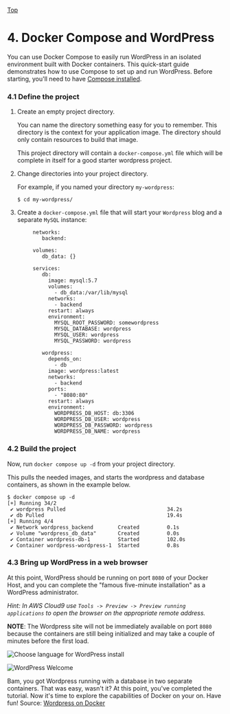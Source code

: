 <a href="Readme.md#table-of-contents" class="top" id="preface">Top</a>
<a id="compose"></a>
# 4. Docker Compose and WordPress

You can use Docker Compose to easily run WordPress in an isolated environment built
with Docker containers. This quick-start guide demonstrates how to use Compose to set up and run WordPress. Before starting, you'll need to have
[Compose installed](https://docs.docker.com/compose/install/).

<a id="project"></a>
### 4.1 Define the project

1. Create an empty project directory.

    You can name the directory something easy for you to remember. This directory is the context for your application image. The directory should only contain resources to build that image.

    This project directory will contain a `docker-compose.yml` file which will be complete in itself for a good starter wordpress project.

2. Change directories into your project directory.

    For example, if you named your directory `my-wordpress`:
    ```
    $ cd my-wordpress/
    ```
3. Create a `docker-compose.yml` file that will start your `Wordpress` blog and a separate `MySQL` instance:
   ```
        networks:
           backend:

        volumes:
           db_data: {}

        services:
           db:
             image: mysql:5.7
             volumes:
               - db_data:/var/lib/mysql
             networks:
               - backend
             restart: always
             environment:
               MYSQL_ROOT_PASSWORD: somewordpress
               MYSQL_DATABASE: wordpress
               MYSQL_USER: wordpress
               MYSQL_PASSWORD: wordpress

           wordpress:
             depends_on:
               - db
             image: wordpress:latest
             networks:
               - backend
             ports:
               - "8080:80"
             restart: always
             environment:
               WORDPRESS_DB_HOST: db:3306
               WORDPRESS_DB_USER: wordpress
               WORDPRESS_DB_PASSWORD: wordpress
               WORDPRESS_DB_NAME: wordpress        
   ```

<a id="build"></a>
### 4.2 Build the project

Now, run `docker compose up -d` from your project directory.

This pulls the needed images, and starts the wordpress and database containers, as shown in the example below.

```
$ docker compose up -d
[+] Running 34/2
 ✔ wordpress Pulled                                 34.2s
 ✔ db Pulled                                        19.4s
[+] Running 4/4
 ✔ Network wordpress_backend        Created         0.1s
 ✔ Volume "wordpress_db_data"       Created         0.0s
 ✔ Container wordpress-db-1         Started         102.0s
 ✔ Container wordpress-wordpress-1  Started         0.8s
```

<a id="run"></a>
### 4.3 Bring up WordPress in a web browser

At this point, WordPress should be running on port `8080` of your Docker Host, and you can complete the "famous five-minute installation" as a WordPress administrator.

_Hint: In AWS Cloud9 use `Tools -> Preview -> Preview running applications` to open the browser on the appropriate remote address._

**NOTE**: The Wordpress site will not be immediately available on port `8080` because the containers are still being initialized and may take a couple of minutes before the first load.

![Choose language for WordPress install](images/wordpress-lang.png)

![WordPress Welcome](images/wordpress-welcome.png)

Bam, you got Wordpress running with a database in two separate containers. That was easy, wasn't it?
At this point, you've completed the tutorial. Now it's time to explore the capabilities of Docker on your on. Have fun!
Source: [Wordpress on Docker](https://docs.docker.com/compose/wordpress/)
